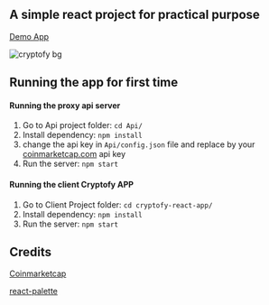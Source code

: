 ## A simple react project for practical purpose

[Demo App](http://condescending-kalam-8d1440.netlify.com/)

![cryptofy bg](https://preview.ibb.co/mwxZ9H/crypto.png)

## Running the app for first time

#### Running the proxy api server

1. Go to Api project folder: `cd Api/`
2. Install dependency: `npm install`
3. change the api key in `Api/config.json` file and replace by your [coinmarketcap.com](https://pro.coinmarketcap.com/login?returnUrl=%2Faccount&__cf_chl_jschl_tk__=WO6bXkEI46CFEUTcgQhftmcI7dB_joEKME2EJjju1g4-1640117320-0-gaNycGzNB70) api key
4. Run the server: `npm start`

#### Running the client Cryptofy APP

1. Go to Client Project folder: `cd cryptofy-react-app/`
2. Install dependency: `npm install`
3. Run the server: `npm start`

## Credits

[Coinmarketcap](https://coinmarketcap.com/api/)

[react-palette](https://github.com/leonardokl/react-palette)
